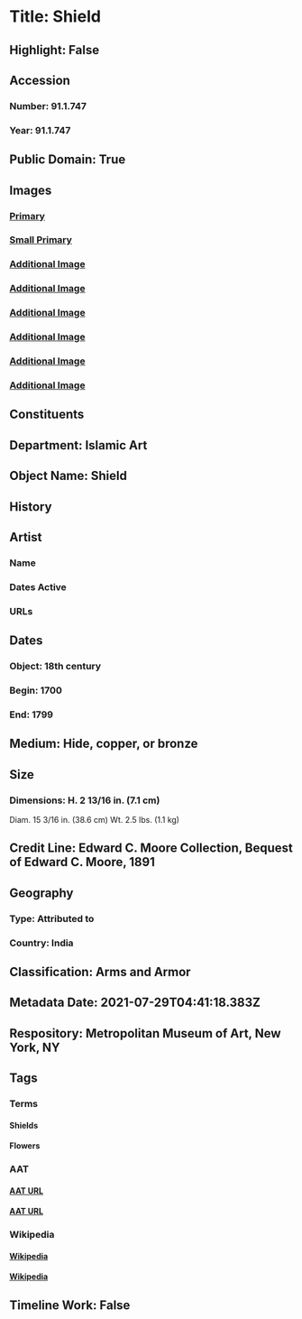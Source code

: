 # Title: Shield
## Highlight: False
## Accession
### Number: 91.1.747
### Year: 91.1.747
## Public Domain: True
## Images
### [Primary](https://images.metmuseum.org/CRDImages/is/original/wb-91.1.747.JPG)
### [Small Primary](https://images.metmuseum.org/CRDImages/is/web-large/wb-91.1.747.JPG)
### [Additional Image](https://images.metmuseum.org/CRDImages/is/original/wb-91.1.747b.JPG)
### [Additional Image](https://images.metmuseum.org/CRDImages/is/original/wb-91.1.747c.JPG)
### [Additional Image](https://images.metmuseum.org/CRDImages/is/original/wb-91.1.747d.JPG)
### [Additional Image](https://images.metmuseum.org/CRDImages/is/original/wb-91.1.747e.JPG)
### [Additional Image](https://images.metmuseum.org/CRDImages/is/original/wb-91.1.747f.JPG)
### [Additional Image](https://images.metmuseum.org/CRDImages/is/original/wb-91.1.747g.JPG)
## Constituents
## Department: Islamic Art
## Object Name: Shield
## History
## Artist
### Name
### Dates Active
### URLs
## Dates
### Object: 18th century
### Begin: 1700
### End: 1799
## Medium: Hide, copper, or bronze
## Size
### Dimensions: H. 2 13/16 in. (7.1 cm)
Diam. 15 3/16 in. (38.6 cm)
Wt. 2.5 lbs. (1.1 kg)
## Credit Line: Edward C. Moore Collection, Bequest of Edward C. Moore, 1891
## Geography
### Type: Attributed to
### Country: India
## Classification: Arms and Armor
## Metadata Date: 2021-07-29T04:41:18.383Z
## Respository: Metropolitan Museum of Art, New York, NY
## Tags
### Terms
#### Shields
#### Flowers
### AAT
#### [AAT URL](http://vocab.getty.edu/page/aat/300036869)
#### [AAT URL](http://vocab.getty.edu/page/aat/300132399)
### Wikipedia
#### [Wikipedia]()
#### [Wikipedia]()
## Timeline Work: False